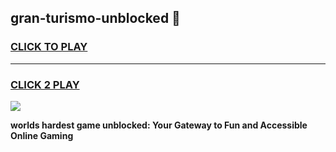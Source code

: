 
## gran-turismo-unblocked 👋
<h3>
<a href="https://premium.freeplayer.one?title=gran-turismo-unblocked&ref=14F">CLICK TO PLAY</a></h3>
<hr>

<h3>
<a href="https://premium.freeplayer.one?title=gran-turismo-unblocked&ref=14F">CLICK 2 PLAY</a>
  
</h3>

<a href="https://premium.freeplayer.one?title=gran-turismo-unblocked&ref=12F/"><img src="https://clearcache.store/games.png"></a>


**worlds hardest game unblocked: Your Gateway to Fun and Accessible Online Gaming**
